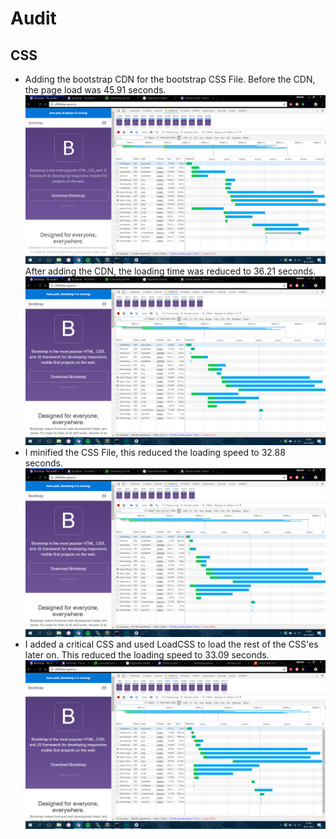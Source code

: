 # Audit

## CSS
* Adding the bootstrap CDN for the bootstrap CSS File. Before the CDN, the page load was 45.91 seconds.
![Page Load without Changes](screenshots/start.jpg)
After adding the CDN, the loading time was reduced to 36.21 seconds.
![Page Load with CDN](screenshots/cdn.jpg)
* I minified the CSS File, this reduced the loading speed to 32.88 seconds.
![Page Load with Minified CSS](screenshots/minified.jpg)
* I added a critical CSS and used LoadCSS to load the rest of the CSS'es later on.
This reduced the loading speed to 33.09 seconds.
![Page Load with Critical and LoadCSS CSS](screenshots/critical.jpg)